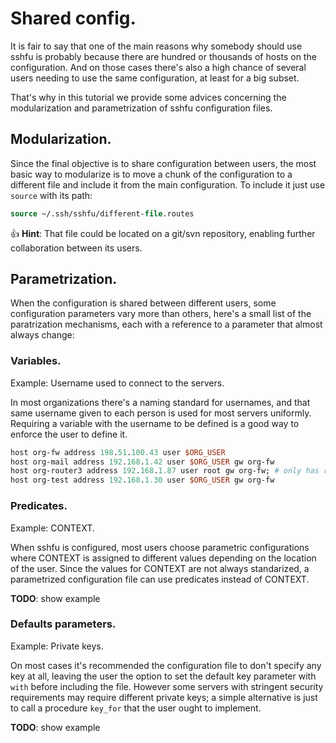 # Shared config.

It is fair to say that one of the main reasons why somebody should use sshfu is probably because there are hundred or thousands of hosts on the configuration. And on those cases there's also a high chance of several users needing to use the same configuration, at least for a big subset.

That's why in this tutorial we provide some advices concerning the modularization and parametrization of sshfu configuration files.

## Modularization.

Since the final objective is to share configuration between users, the most basic way to modularize is to move a chunk of the configuration to a different file and include it from the main configuration. To include it just use `source` with its path:

```tcl
source ~/.ssh/sshfu/different-file.routes
```

:+1: **Hint**: That file could be located on a git/svn repository, enabling further collaboration between its users.

## Parametrization.

When the configuration is shared between different users, some configuration parameters vary more than others, here's a small list of the paratrization mechanisms, each with a reference to a parameter that almost always change:

### Variables.

Example: Username used to connect to the servers.

In most organizations there's a naming standard for usernames, and that same username given to each person is used for most servers uniformly. Requiring a variable with the username to be defined is a good way to enforce the user to define it.

```tcl
host org-fw address 198.51.100.43 user $ORG_USER
host org-mail address 192.168.1.42 user $ORG_USER gw org-fw
host org-router3 address 192.168.1.87 user root gw org-fw; # only has root access
host org-test address 192.168.1.30 user $ORG_USER gw org-fw
```

### Predicates.

Example: CONTEXT.

When sshfu is configured, most users choose parametric configurations where CONTEXT is assigned to different values depending on the location of the user. Since the values for CONTEXT are not always standarized, a parametrized configuration file can use predicates instead of CONTEXT.

**TODO**: show example

### Defaults parameters.

Example: Private keys.

On most cases it's recommended the configuration file to don't specify any key at all, leaving the user the option to set the default key parameter with `with` before including the file. However some servers with stringent security requirements may require different private keys; a simple alternative is just to call a procedure `key_for` that the user ought to implement.

**TODO**: show example
